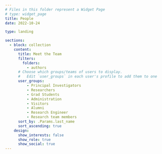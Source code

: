 ```yaml
---
# Files in this folder represent a Widget Page
# type: widget_page
title: People
date: 2022-10-24

type: landing

sections:
  - block: collection
    content:
      title: Meet the Team
      filters:
        folders:
          - authors
      # Choose which groups/teams of users to display.
      #   Edit `user_groups` in each user's profile to add them to one or more of these groups.
      user_groups:
          - Principal Investigators
          - Researchers
          - Grad Students
          - Administration
          - Visitors
          - Alumni
          - Research Engineer
          - Research team members
      sort_by: .Params.last_name
      sort_ascending: true
    design:
      show_interests: false
      show_role: true
      show_social: true
---
```

